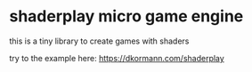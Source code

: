 

# shaderplay micro game engine


this is a tiny library to create games with shaders


try to the example here: https://dkormann.com/shaderplay


